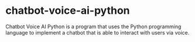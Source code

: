 # chatbot-voice-ai-python
Chatbot Voice AI Python is a program that uses the Python programming language to implement a chatbot that is able to interact with users via voice.
